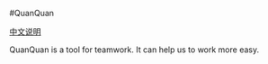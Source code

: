 #QuanQuan

[中文说明](README_cn.md)

QuanQuan is a tool  for teamwork. It can help us to work more easy.
